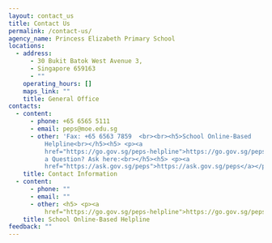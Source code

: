 ```yaml
---
layout: contact_us
title: Contact Us
permalink: /contact-us/
agency_name: Princess Elizabeth Primary School
locations:
  - address:
      - 30 Bukit Batok West Avenue 3,
      - Singapore 659163
      - ""
    operating_hours: []
    maps_link: ""
    title: General Office
contacts:
  - content:
      - phone: +65 6565 5111
      - email: peps@moe.edu.sg
      - other: 'Fax: +65 6563 7859  <br><br><h5>School Online-Based
          Helpline<br></h5><h5> <p><a
          href="https://go.gov.sg/peps-helpline">https://go.gov.sg/peps-helpline</a></p></h5><br><br><h5>Got
          a Question? Ask here:<br></h5><h5> <p><a
          href="https://ask.gov.sg/peps">https://ask.gov.sg/peps</a></p></h5>'
    title: Contact Information
  - content:
      - phone: ""
      - email: ""
      - other: <h5> <p><a
          href="https://go.gov.sg/peps-helpline">https://go.gov.sg/peps-helpline</a></p></h5>
    title: School Online-Based Helpline
feedback: ""
---
```


